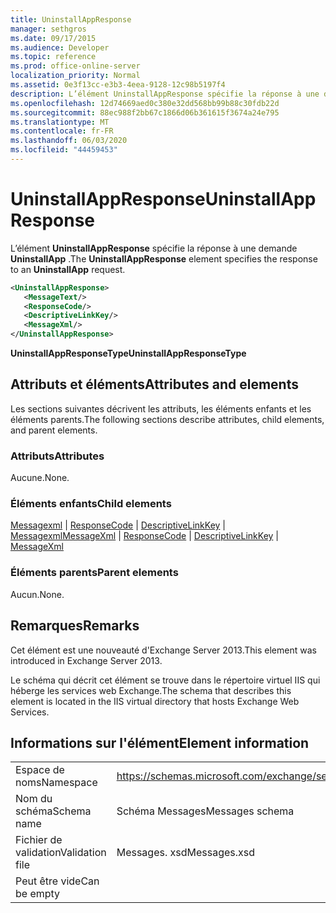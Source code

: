 ```yaml
---
title: UninstallAppResponse
manager: sethgros
ms.date: 09/17/2015
ms.audience: Developer
ms.topic: reference
ms.prod: office-online-server
localization_priority: Normal
ms.assetid: 0e3f13cc-e3b3-4eea-9128-12c98b5197f4
description: L’élément UninstallAppResponse spécifie la réponse à une demande UninstallApp.
ms.openlocfilehash: 12d74669aed0c380e32dd568bb99b88c30fdb22d
ms.sourcegitcommit: 88ec988f2bb67c1866d06b361615f3674a24e795
ms.translationtype: MT
ms.contentlocale: fr-FR
ms.lasthandoff: 06/03/2020
ms.locfileid: "44459453"
---
```

# <a name="uninstallappresponse"></a><span data-ttu-id="383a5-103">UninstallAppResponse</span><span class="sxs-lookup"><span data-stu-id="383a5-103">UninstallAppResponse</span></span>

<span data-ttu-id="383a5-104">L’élément **UninstallAppResponse** spécifie la réponse à une demande **UninstallApp** .</span><span class="sxs-lookup"><span data-stu-id="383a5-104">The **UninstallAppResponse** element specifies the response to an **UninstallApp** request.</span></span> 
  
```XML
<UninstallAppResponse>
   <MessageText/>
   <ResponseCode/>
   <DescriptiveLinkKey/>
   <MessageXml/>
</UninstallAppResponse>
```

 <span data-ttu-id="383a5-105">**UninstallAppResponseType**</span><span class="sxs-lookup"><span data-stu-id="383a5-105">**UninstallAppResponseType**</span></span>
## <a name="attributes-and-elements"></a><span data-ttu-id="383a5-106">Attributs et éléments</span><span class="sxs-lookup"><span data-stu-id="383a5-106">Attributes and elements</span></span>

<span data-ttu-id="383a5-107">Les sections suivantes décrivent les attributs, les éléments enfants et les éléments parents.</span><span class="sxs-lookup"><span data-stu-id="383a5-107">The following sections describe attributes, child elements, and parent elements.</span></span>
  
### <a name="attributes"></a><span data-ttu-id="383a5-108">Attributs</span><span class="sxs-lookup"><span data-stu-id="383a5-108">Attributes</span></span>

<span data-ttu-id="383a5-109">Aucune.</span><span class="sxs-lookup"><span data-stu-id="383a5-109">None.</span></span>
  
### <a name="child-elements"></a><span data-ttu-id="383a5-110">Éléments enfants</span><span class="sxs-lookup"><span data-stu-id="383a5-110">Child elements</span></span>

<span data-ttu-id="383a5-111">[Messagexml](messagexml.md)  |  [ResponseCode](responsecode.md)  |  [DescriptiveLinkKey](descriptivelinkkey.md)  |  [Messagexml](messagexml.md)</span><span class="sxs-lookup"><span data-stu-id="383a5-111">[MessageXml](messagexml.md) | [ResponseCode](responsecode.md) | [DescriptiveLinkKey](descriptivelinkkey.md) | [MessageXml](messagexml.md)</span></span>
  
### <a name="parent-elements"></a><span data-ttu-id="383a5-112">Éléments parents</span><span class="sxs-lookup"><span data-stu-id="383a5-112">Parent elements</span></span>

<span data-ttu-id="383a5-113">Aucun.</span><span class="sxs-lookup"><span data-stu-id="383a5-113">None.</span></span>
  
## <a name="remarks"></a><span data-ttu-id="383a5-114">Remarques</span><span class="sxs-lookup"><span data-stu-id="383a5-114">Remarks</span></span>

<span data-ttu-id="383a5-115">Cet élément est une nouveauté d'Exchange Server 2013.</span><span class="sxs-lookup"><span data-stu-id="383a5-115">This element was introduced in Exchange Server 2013.</span></span>
  
<span data-ttu-id="383a5-116">Le schéma qui décrit cet élément se trouve dans le répertoire virtuel IIS qui héberge les services web Exchange.</span><span class="sxs-lookup"><span data-stu-id="383a5-116">The schema that describes this element is located in the IIS virtual directory that hosts Exchange Web Services.</span></span>
  
## <a name="element-information"></a><span data-ttu-id="383a5-117">Informations sur l'élément</span><span class="sxs-lookup"><span data-stu-id="383a5-117">Element information</span></span>

|||
|:-----|:-----|
|<span data-ttu-id="383a5-118">Espace de noms</span><span class="sxs-lookup"><span data-stu-id="383a5-118">Namespace</span></span>  <br/> |https://schemas.microsoft.com/exchange/services/2006/messages  <br/> |
|<span data-ttu-id="383a5-119">Nom du schéma</span><span class="sxs-lookup"><span data-stu-id="383a5-119">Schema name</span></span>  <br/> |<span data-ttu-id="383a5-120">Schéma Messages</span><span class="sxs-lookup"><span data-stu-id="383a5-120">Messages schema</span></span>  <br/> |
|<span data-ttu-id="383a5-121">Fichier de validation</span><span class="sxs-lookup"><span data-stu-id="383a5-121">Validation file</span></span>  <br/> |<span data-ttu-id="383a5-122">Messages. xsd</span><span class="sxs-lookup"><span data-stu-id="383a5-122">Messages.xsd</span></span>  <br/> |
|<span data-ttu-id="383a5-123">Peut être vide</span><span class="sxs-lookup"><span data-stu-id="383a5-123">Can be empty</span></span>  <br/> ||
   

